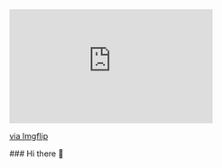 

<div style="width:360px;max-width:100%;">
  <div style="height:0;padding-bottom:56.11%;position:relative;">
    <iframe width="360" height="202" style="position:absolute;top:0;left:0;width:100%;height:100%;" frameBorder="0" src="https://imgflip.com/embed/5yauub"></iframe></div>
  <p><a href="https://imgflip.com/gif/5yauub">via Imgflip</a></p>
</div>
### Hi there 👋

<!--
**sevenspace/sevenspace** is a ✨ _special_ ✨ repository because its `README.md` (this file) appears on your GitHub profile.

Here are some ideas to get you started:

- 🔭 I’m currently working on ...
- 🌱 I’m currently learning ...
- 👯 I’m looking to collaborate on ...
- 🤔 I’m looking for help with ...
- 💬 Ask me about ...
- 📫 How to reach me: ...
- 😄 Pronouns: ...
- ⚡ Fun fact: ...
-->
